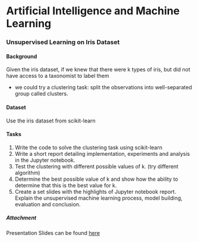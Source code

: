 # Artificial Intelligence and Machine Learning 

### Unsupervised Learning on Iris Dataset 

#### Background
Given the iris dataset, if we knew that there were k types of iris, but did not have access to a taxonomist to label them
 - we could try a clustering task: split the observations into well-separated group called clusters.

#### Dataset
Use the iris dataset from scikit-learn

#### Tasks
1.	Write the code to solve the clustering task using scikit-learn 
2.	Write a short report detailing implementation, experiments and analysis in the Jupyter notebook.
3.	Test the clustering with different possible values of k. (try different algorithm) 
4.	Determine the best possible value of k and show how the ability to determine that this is the best value for k.
5.	Create a set slides with the highlights of Jupyter notebook report. Explain the unsupervised machine learning process, model building, evaluation and conclusion. 

##### Attachment 
Presentation Slides can be found [here](https://drive.google.com/file/d/1YTy3Bdm3zBWZhZQpaZMedwMoqKh8WXcY/view?usp=sharing)



